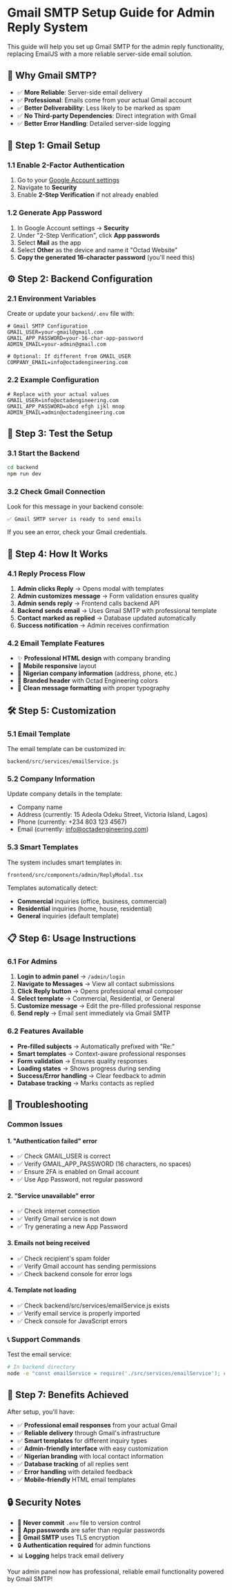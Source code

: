 # Gmail SMTP Setup Guide for Admin Reply System

This guide will help you set up Gmail SMTP for the admin reply functionality, replacing EmailJS with a more reliable server-side email solution.

## 🚀 **Why Gmail SMTP?**

- ✅ **More Reliable**: Server-side email delivery
- ✅ **Professional**: Emails come from your actual Gmail account
- ✅ **Better Deliverability**: Less likely to be marked as spam
- ✅ **No Third-party Dependencies**: Direct integration with Gmail
- ✅ **Better Error Handling**: Detailed server-side logging

## 📧 **Step 1: Gmail Setup**

### 1.1 Enable 2-Factor Authentication
1. Go to your [Google Account settings](https://myaccount.google.com/)
2. Navigate to **Security**
3. Enable **2-Step Verification** if not already enabled

### 1.2 Generate App Password
1. In Google Account settings → **Security**
2. Under "2-Step Verification", click **App passwords**
3. Select **Mail** as the app
4. Select **Other** as the device and name it "Octad Website"
5. **Copy the generated 16-character password** (you'll need this)

## ⚙️ **Step 2: Backend Configuration**

### 2.1 Environment Variables
Create or update your `backend/.env` file with:

```env
# Gmail SMTP Configuration
GMAIL_USER=your-gmail@gmail.com
GMAIL_APP_PASSWORD=your-16-char-app-password
ADMIN_EMAIL=your-admin@gmail.com

# Optional: If different from GMAIL_USER
COMPANY_EMAIL=info@octadengineering.com
```

### 2.2 Example Configuration
```env
# Replace with your actual values
GMAIL_USER=info@octadengineering.com
GMAIL_APP_PASSWORD=abcd efgh ijkl mnop
ADMIN_EMAIL=admin@octadengineering.com
```

## 🔧 **Step 3: Test the Setup**

### 3.1 Start the Backend
```bash
cd backend
npm run dev
```

### 3.2 Check Gmail Connection
Look for this message in your backend console:
```
✅ Gmail SMTP server is ready to send emails
```

If you see an error, check your Gmail credentials.

## 🎯 **Step 4: How It Works**

### 4.1 Reply Process Flow
1. **Admin clicks Reply** → Opens modal with templates
2. **Admin customizes message** → Form validation ensures quality
3. **Admin sends reply** → Frontend calls backend API
4. **Backend sends email** → Uses Gmail SMTP with professional template
5. **Contact marked as replied** → Database updated automatically
6. **Success notification** → Admin receives confirmation

### 4.2 Email Template Features
- ✨ **Professional HTML design** with company branding
- 📱 **Mobile responsive** layout
- 🎨 **Nigerian company information** (address, phone, etc.)
- 🔗 **Branded header** with Octad Engineering colors
- 📝 **Clean message formatting** with proper typography

## 🛠️ **Step 5: Customization**

### 5.1 Email Template
The email template can be customized in:
```
backend/src/services/emailService.js
```

### 5.2 Company Information
Update company details in the template:
- Company name
- Address (currently: 15 Adeola Odeku Street, Victoria Island, Lagos)
- Phone (currently: +234 803 123 4567)
- Email (currently: info@octadengineering.com)

### 5.3 Smart Templates
The system includes smart templates in:
```
frontend/src/components/admin/ReplyModal.tsx
```

Templates automatically detect:
- **Commercial** inquiries (office, business, commercial)
- **Residential** inquiries (home, house, residential)
- **General** inquiries (default template)

## 📋 **Step 6: Usage Instructions**

### 6.1 For Admins
1. **Login to admin panel** → `/admin/login`
2. **Navigate to Messages** → View all contact submissions
3. **Click Reply button** → Opens professional email composer
4. **Select template** → Commercial, Residential, or General
5. **Customize message** → Edit the pre-filled professional response
6. **Send reply** → Email sent immediately via Gmail SMTP

### 6.2 Features Available
- **Pre-filled subjects** → Automatically prefixed with "Re:"
- **Smart templates** → Context-aware professional responses
- **Form validation** → Ensures quality responses
- **Loading states** → Shows progress during sending
- **Success/Error handling** → Clear feedback to admin
- **Database tracking** → Marks contacts as replied

## 🚨 **Troubleshooting**

### Common Issues

#### 1. "Authentication failed" error
- ✅ Check GMAIL_USER is correct
- ✅ Verify GMAIL_APP_PASSWORD (16 characters, no spaces)
- ✅ Ensure 2FA is enabled on Gmail account
- ✅ Use App Password, not regular password

#### 2. "Service unavailable" error
- ✅ Check internet connection
- ✅ Verify Gmail service is not down
- ✅ Try generating a new App Password

#### 3. Emails not being received
- ✅ Check recipient's spam folder
- ✅ Verify Gmail account has sending permissions
- ✅ Check backend console for error logs

#### 4. Template not loading
- ✅ Check backend/src/services/emailService.js exists
- ✅ Verify email service is properly imported
- ✅ Check console for JavaScript errors

### 📞 Support Commands

Test the email service:
```bash
# In backend directory
node -e "const emailService = require('./src/services/emailService'); emailService.testConnection().then(console.log);"
```

## 🎉 **Step 7: Benefits Achieved**

After setup, you'll have:

- ✅ **Professional email responses** from your actual Gmail
- ✅ **Reliable delivery** through Gmail's infrastructure  
- ✅ **Smart templates** for different inquiry types
- ✅ **Admin-friendly interface** with easy customization
- ✅ **Nigerian branding** with local contact information
- ✅ **Database tracking** of all replies sent
- ✅ **Error handling** with detailed feedback
- ✅ **Mobile-friendly** HTML email templates

## 🔒 **Security Notes**

- 🔐 **Never commit** `.env` file to version control
- 🔑 **App passwords** are safer than regular passwords
- 📧 **Gmail SMTP** uses TLS encryption
- 🔒 **Authentication required** for admin functions
- 📊 **Logging** helps track email delivery

Your admin panel now has professional, reliable email functionality powered by Gmail SMTP!